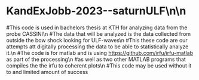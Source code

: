 # KandExJobb-2023--saturnULF\n\n

#This code is used in bachelors thesis at KTH for analyzing data from the probe CASSINI\n
#The data that will be analyzed is the data collected from outside the bow shock looking for ULF-waves\n
#This these code are our attempts att digitally processing the data to be able to statistically analyze it.\n
#The code is for matlab and is using https://github.com/irfu/irfu-matlab as part of the processing\n
#as well as two other MATLAB programs that compiles the the irfu to coherent plots\n
#This code may be used without it to and limited amount of success

